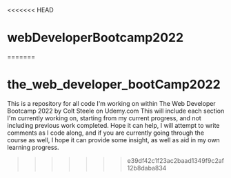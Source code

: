 <<<<<<< HEAD
# webDeveloperBootcamp2022
=======
# the_web_developer_bootCamp2022
This is a repository for all code I'm working on within The Web Developer Bootcamp 2022 by Colt Steele on Udemy.com
This will include each section I'm currently working on, starting from my current progress, and not including previous work completed. 
Hope it can help, I will attempt to write comments as I code along, and if you are currently going through the course as well, I hope it can provide some insight, as well as aid in my own learning progress. 
>>>>>>> e39df42c1f23ac2baad1349f9c2af12b8daba834
